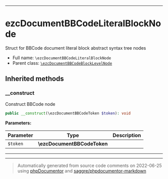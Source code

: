 ***

# ezcDocumentBBCodeLiteralBlockNode

Struct for BBCode document literal block abstract syntax tree nodes



* Full name: `\ezcDocumentBBCodeLiteralBlockNode`
* Parent class: [`\ezcDocumentBBCodeBlockLevelNode`](./ezcDocumentBBCodeBlockLevelNode.md)






## Inherited methods


### __construct

Construct BBCode node

```php
public __construct(\ezcDocumentBBCodeToken $token): void
```








**Parameters:**

| Parameter | Type | Description |
|-----------|------|-------------|
| `$token` | **\ezcDocumentBBCodeToken** |  |




***


***
> Automatically generated from source code comments on 2022-06-25 using [phpDocumentor](http://www.phpdoc.org/) and [saggre/phpdocumentor-markdown](https://github.com/Saggre/phpDocumentor-markdown)
